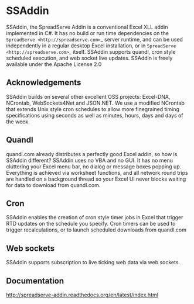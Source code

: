 # SSAddin
SSAddin, the SpreadServe Addin is a conventional Excel XLL addin implemented in C#. It has no build or run time dependencies on the `SpreadServe <http://spreadserve.com>`_ server runtime, and can be used independently in a regular desktop Excel installation, or in `SpreadServe <http://spreadserve.com>`_ itself. SSAddin supports quandl, cron style scheduled execution, and web socket live updates. SSAddin is freely available under the Apache License 2.0

## Acknowledgements
SSAddin builds on several other excellent OSS projects: Excel-DNA, NCrontab, WebSockets4Net and JSON.NET. We use a modified NCrontab that extends Unix style cron schedules to allow more finegrained timing specifications using seconds as well as minutes, hours, days and days of the week.

## Quandl
quandl.com already distributes a perfectly good Excel addin, so how is SSAddin different? SSAddin uses no VBA and no GUI. It has no menu cluttering your Excel menu bar, no dialog or message boxes popping up. Everything is achieved via worksheet functions, and all network round trips are handled on a background thread so your Excel UI never blocks waiting for data to download from quandl.com.

## Cron
SSAddin enables the creation of cron style timer jobs in Excel that trigger RTD updates on the schedule you specify. Cron timers can be used to trigger recalculations, or to launch scheduled downloads from quandl.com

## Web sockets
SSAddin supports subscription to live ticking web data via web sockets.

## Documentation
http://spreadserve-addin.readthedocs.org/en/latest/index.html